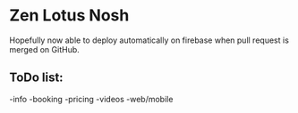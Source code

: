 # Zen Lotus Nosh

Hopefully now able to deploy automatically on firebase when pull request is merged on GitHub.

## ToDo list:

-info
-booking
-pricing
-videos
-web/mobile
